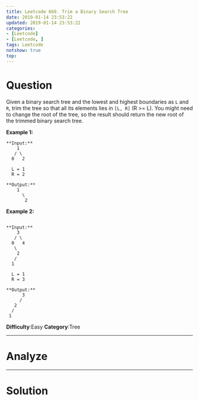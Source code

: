 ```yaml
---
title: Leetcode 669. Trim a Binary Search Tree
date: 2019-01-14 23:53:22
updated: 2019-01-14 23:53:22
categories: 
- [Leetcode]
- [Leetcode, ]
tags: Leetcode
notshow: true
top:
---
```


# Question

Given a binary search tree and the lowest and highest boundaries as  `L`  and  `R`, trim the tree so that all its elements lies in  `[L, R]`  (R >= L). You might need to change the root of the tree, so the result should return the new root of the trimmed binary search tree.

**Example 1:**  

```
**Input:** 
    1
   / \
  0   2

  L = 1
  R = 2

**Output:** 
    1
      \
       2
```

**Example 2:**  

```

**Input:** 
    3
   / \
  0   4
   \
    2
   /
  1

  L = 1
  R = 3

**Output:** 
      3
     / 
   2   
  /
 1
```

**Difficulty**:Easy
**Category**:Tree

<!-- more -->

------------

# Analyze

------------

# Solution

```cpp

```

<!-- 
------------

# Leetcode Question Summary


------------ -->
